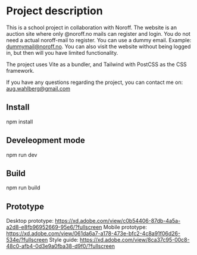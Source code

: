 # Project description
This is a school project in collaboration with Noroff. The website is an auction site where only @noroff.no mails can register and login. 
You do not need a actual noroff-mail to register. You can use a dummy email. Example: dummymail@noroff.no.
You can also visit the website without being logged in, but then will you have limited functionality. 

The project uses Vite as a bundler, and Tailwind with PostCSS as the CSS framework.

If you have any questions regarding the project, you can contact me on: aug.wahlberg@gmail.com

## Install
npm install

## Develeopment mode
npm run dev

## Build
npm run build

## Prototype
Desktop prototype: https://xd.adobe.com/view/c0b54406-87db-4a5a-a2d8-e8fb96952669-95e6/?fullscreen
Mobile prototype: https://xd.adobe.com/view/061da6a7-a178-473e-bfc2-4c8a91f06d26-534e/?fullscreen 
Style guide: https://xd.adobe.com/view/8ca37c95-00c8-48c0-afb4-0d3e9a0fba38-d9f0/?fullscreen
